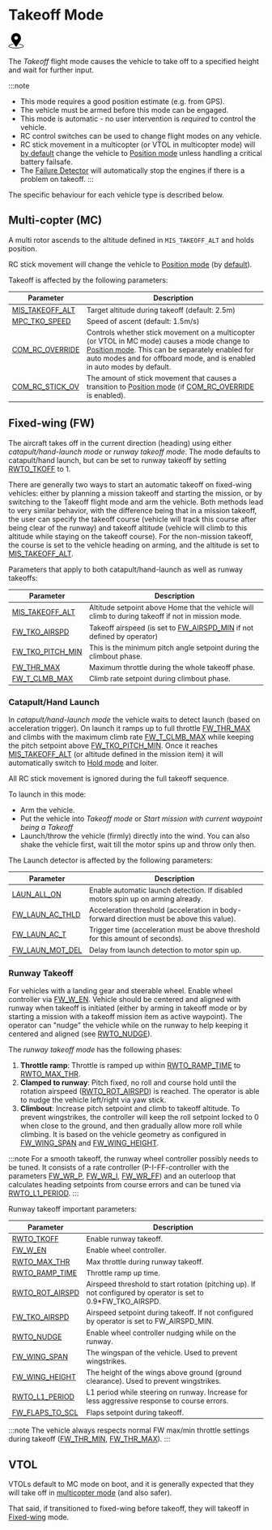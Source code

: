 # Takeoff Mode

[<img src="../../assets/site/position_fixed.svg" title="Position fix required (e.g. GPS)" width="30px" />](../getting_started/flight_modes.md#key_position_fixed)

The *Takeoff* flight mode causes the vehicle to take off to a specified height and wait for further input.

:::note
* This mode requires a good position estimate (e.g. from GPS).
* The vehicle must be armed before this mode can be engaged.
* This mode is automatic - no user intervention is *required* to control the vehicle.
* RC control switches can be used to change flight modes on any vehicle.
* RC stick movement in a multicopter (or VTOL in multicopter mode) will [by default](#COM_RC_OVERRIDE) change the vehicle to [Position mode](../flight_modes/position_mc.md) unless handling a critical battery failsafe.
* The [Failure Detector](../config/safety.md#failure-detector) will automatically stop the engines if there is a problem on takeoff.
:::

The specific behaviour for each vehicle type is described below.

## Multi-copter (MC)

A multi rotor ascends to the altitude defined in `MIS_TAKEOFF_ALT` and holds position.

RC stick movement will change the vehicle to [Position mode](../flight_modes/position_mc.md) (by [default](#COM_RC_OVERRIDE)).

Takeoff is affected by the following parameters:

Parameter | Description
--- | ---
<span id="MIS_TAKEOFF_ALT"></span>[MIS_TAKEOFF_ALT](../advanced_config/parameter_reference.md#MIS_TAKEOFF_ALT) | Target altitude during takeoff (default: 2.5m)
<span id="MPC_TKO_SPEED"></span>[MPC_TKO_SPEED](../advanced_config/parameter_reference.md#MPC_TKO_SPEED) | Speed of ascent (default: 1.5m/s)
<span id="COM_RC_OVERRIDE"></span>[COM_RC_OVERRIDE](../advanced_config/parameter_reference.md#COM_RC_OVERRIDE) | Controls whether stick movement on a multicopter (or VTOL in MC mode) causes a mode change to [Position mode](../flight_modes/position_mc.md). This can be separately enabled for auto modes and for offboard mode, and is enabled in auto modes by default.
<span id="COM_RC_STICK_OV"></span>[COM_RC_STICK_OV](../advanced_config/parameter_reference.md#COM_RC_STICK_OV) | The amount of stick movement that causes a transition to [Position mode](../flight_modes/position_mc.md) (if [COM_RC_OVERRIDE](#COM_RC_OVERRIDE) is enabled).

<span id="fixed_wing"></span>
## Fixed-wing (FW)

The aircraft takes off in the current direction (heading) using either *catapult/hand-launch mode* or *runway takeoff mode*.
The mode defaults to catapult/hand launch, but can be set to runway takeoff by setting [RWTO_TKOFF](#RWTO_TKOFF) to 1.

There are generally two ways to start an automatic takeoff on fixed-wing vehicles: either by planning a mission takeoff and starting the mission, or by switching to the Takeoff flight mode and arm the vehicle.
Both methods lead to very similar behavior, with the difference being that in a mission takeoff, the user can specify the takeoff course (vehicle will track this course after being clear of the runway) and takeoff altitude (vehicle will climb to this altitude while staying on the takeoff course).
For the non-mission takeoff, the course is set to the vehicle heading on arming, and the altitude is set to [MIS_TAKEOFF_ALT](#MIS_TAKEOFF_ALT).


Parameters that apply to both catapult/hand-launch as well as runway takeoffs:

Parameter | Description
--- | ---
<span id="MIS_TAKEOFF_ALT"></span>[MIS_TAKEOFF_ALT](../advanced_config/parameter_reference.md#MIS_TAKEOFF_ALT) | Altitude setpoint above Home that the vehicle will climb to during takeoff if not in mission mode.
<span id="FW_TKO_AIRSPD"></span>[FW_TKO_AIRSPD](../advanced_config/parameter_reference.md#FW_TKO_AIRSPD) | Takeoff airspeed (is set to [FW_AIRSPD_MIN](../advanced_config/parameter_reference.md#FW_AIRSPD_MIN) if not defined by operator)
<span id="FW_TKO_PITCH_MIN"></span>[FW_TKO_PITCH_MIN](../advanced_config/parameter_reference.md#FW_TKO_PITCH_MIN) | This is the minimum pitch angle setpoint during the climbout phase.
<span id="FW_THR_MAX"></span>[FW_THR_MAX](../advanced_config/parameter_reference.md#FW_THR_MAX) | Maximum throttle during the whole takeoff phase.
<span id="FW_T_CLMB_MAX"></span>[FW_T_CLMB_MAX](../advanced_config/parameter_reference.md#FW_T_CLMB_MAX) | Climb rate setpoint during climbout phase.




<span id="hand_launch"></span>
### Catapult/Hand Launch

In *catapult/hand-launch mode* the vehicle waits to detect launch (based on acceleration trigger).
On launch it ramps up to full throttle [FW_THR_MAX](#FW_THR_MAX) and climbs with the maximum climb rate [FW_T_CLMB_MAX](#FW_T_CLMB_MAX) while keeping the pitch setpoint above [FW_TKO_PITCH_MIN](#FW_TKO_PITCH_MIN).
Once it reaches [MIS_TAKEOFF_ALT](#MIS_TAKEOFF_ALT) (or altitude defined in the mission item) it will automatically switch to [Hold mode](../flight_modes/hold.md) and loiter.

All RC stick movement is ignored during the full takeoff sequence.

To launch in this mode:
- Arm the vehicle.
- Put the vehicle into *Takeoff mode* or *Start mission with current waypoint being a Takeoff*
- Launch/throw the vehicle (firmly) directly into the wind. You can also shake the vehicle first, wait till the motor spins up and throw only then.

The Launch detector is affected by the following parameters:

Parameter | Description
--- | ---
<span id="LAUN_ALL_ON"></span>[LAUN_ALL_ON](../advanced_config/parameter_reference.md#LAUN_ALL_ON) | Enable automatic launch detection. If disabled motors spin up on arming already.
<span id="FW_LAUN_AC_THLD"></span>[FW_LAUN_AC_THLD](../advanced_config/parameter_reference.md#FW_LAUN_AC_THLD) | Acceleration threshold (acceleration in body-forward direction must be above this value).
<span id="FW_LAUN_AC_T"></span>[FW_LAUN_AC_T](../advanced_config/parameter_reference.md#FW_LAUN_AC_T) | Trigger time (acceleration must be above threshold for this amount of seconds).
<span id="FW_LAUN_MOT_DEL"></span>[FW_LAUN_MOT_DEL](../advanced_config/parameter_reference.md#FW_LAUN_MOT_DEL) | Delay from launch detection to motor spin up.


<span id="runway_launch"></span>
### Runway Takeoff

For vehicles with a landing gear and steerable wheel. Enable wheel controller via [FW_W_EN](#FW_W_EN). Vehicle should be centered and aligned with runway when takeoff is initiated (either by arming in takeoff mode or by starting a mission with a takeoff mission item as active waypoint). The operator can "nudge" the vehicle while on the runway to help keeping it centered and aligned (see [RWTO_NUDGE](../advanced_config/parameter_reference.md#RWTO_NUDGE)).

The *runway takeoff mode* has the following phases:
1. **Throttle ramp**: Throttle is ramped up within [RWTO_RAMP_TIME](../advanced_config/parameter_reference.md#RWTO_RAMP_TIME) to [RWTO_MAX_THR](../advanced_config/parameter_reference.md#RWTO_MAX_THR).
1. **Clamped to runway**: Pitch fixed, no roll and course hold until the rotation airspeed ([RWTO_ROT_AIRSPD](../advanced_config/parameter_reference.md#RWTO_ROT_AIRSPD)) is reached. The operator is able to nudge the vehicle left/right via yaw stick.
1. **Climbout**: Increase pitch setpoint and climb to takeoff altitude. To prevent wingstrikes, the controller will keep the roll setpoint locked to 0 when close to the ground, and then gradually allow more roll while climbing. It is based on the vehicle geometry as configured in [FW_WING_SPAN](#FW_WING_SPAN) and [FW_WING_HEIGHT](#FW_WING_HEIGHT).

:::note
For a smooth takeoff, the runway wheel controller possibly needs to be tuned. It consists of a rate controller (P-I-FF-controller with the parameters [FW_WR_P](../advanced_config/parameter_reference.md#FW_WR_P), [FW_WR_I](../advanced_config/parameter_reference.md#FW_WR_I), [FW_WR_FF](../advanced_config/parameter_reference.md#FW_WR_FF)) and an outerloop that calculates heading setpoints from course errors and can be tuned via [RWTO_L1_PERIOD](#RWTO_L1_PERIOD).
:::

Runway takeoff important parameters:

Parameter | Description
--- | ---
<span id="RWTO_TKOFF"></span>[RWTO_TKOFF](../advanced_config/parameter_reference.md#RWTO_TKOFF) | Enable runway takeoff.
<span id="FW_W_EN"></span>[FW_W_EN](../advanced_config/parameter_reference.md#FW_W_EN) | Enable wheel controller.
<span id="RWTO_MAX_THR"></span>[RWTO_MAX_THR](../advanced_config/parameter_reference.md#RWTO_MAX_THR) | Max throttle during runway takeoff.
<span id="RWTO_RAMP_TIME"></span>[RWTO_RAMP_TIME](../advanced_config/parameter_reference.md#RWTO_RAMP_TIME) | Throttle ramp up time.
<span id="RWTO_ROT_AIRSPD"></span>[RWTO_ROT_AIRSPD](../advanced_config/parameter_reference.md#RWTO_ROT_AIRSPD) | Airspeed threshold to start rotation (pitching up). If not configured by operator is set to 0.9*FW_TKO_AIRSPD.
<span id="FW_TKO_AIRSPD"></span>[FW_TKO_AIRSPD](../advanced_config/parameter_reference.md#FW_TKO_AIRSPD) | Airspeed setpoint during takeoff. If not configured by operator is set to FW_AIRSPD_MIN.
<span id="RWTO_NUDGE"></span>[RWTO_NUDGE](../advanced_config/parameter_reference.md#RWTO_NUDGE) | Enable wheel controller nudging while on the runway.
<span id="FW_WING_SPAN"></span>[FW_WING_SPAN](../advanced_config/parameter_reference.md#FW_WING_SPAN) | The wingspan of the vehicle. Used to prevent wingstrikes.
<span id="FW_WING_HEIGHT"></span>[FW_WING_HEIGHT](../advanced_config/parameter_reference.md#FW_WING_HEIGHT) | The height of the wings above ground (ground clearance). Used to prevent wingstrikes.
<span id="RWTO_L1_PERIOD"></span>[RWTO_L1_PERIOD](../advanced_config/parameter_reference.md#RWTO_L1_PERIOD) | L1 period while steering on runway. Increase for less aggressive response to course errors.
<span id="FW_FLAPS_TO_SCL"></span>[FW_FLAPS_TO_SCL](../advanced_config/parameter_reference.md#FW_FLAPS_TO_SCL) | Flaps setpoint during takeoff.


:::note
The vehicle always respects normal FW max/min throttle settings during takeoff ([FW_THR_MIN](../advanced_config/parameter_reference.md#FW_THR_MIN), [FW_THR_MAX](../advanced_config/parameter_reference.md#FW_THR_MAX)).
:::

## VTOL

VTOLs default to MC mode on boot, and it is generally expected that they will take off in [multicopter mode](#multi-copter-mc) (and also safer).

That said, if transitioned to fixed-wing before takeoff, they will takeoff in [Fixed-wing](#fixed_wing) mode.

<!-- this maps to AUTO_TAKEOFF in dev -->
